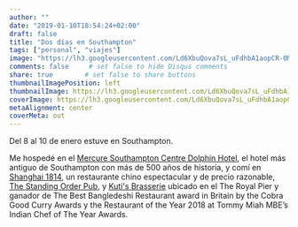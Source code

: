 ```yaml
---
author: ""
date: "2019-01-10T18:54:24+02:00"
draft: false
title: "Dos días en Southampton"
tags: ["personal", "viajes"]
image: "https://lh3.googleusercontent.com/Ld6XbuQova7sL_uFdhbA1aopCR-OMKkL3AQRuVNTSiz417d5j3nkKZkEN8OE-rdERN0OPUseQ_qc-MoAA9alwR66JXo77Pc8IL05hA_xRBiYJhSVfV2_4AZ8ysrvJkFeG9Acq9cqVSE=w1920-h1080"
comments: false     # set false to hide Disqus comments
share: true        # set false to share buttons
thumbnailImagePosition: left
thumbnailImage: https://lh3.googleusercontent.com/Ld6XbuQova7sL_uFdhbA1aopCR-OMKkL3AQRuVNTSiz417d5j3nkKZkEN8OE-rdERN0OPUseQ_qc-MoAA9alwR66JXo77Pc8IL05hA_xRBiYJhSVfV2_4AZ8ysrvJkFeG9Acq9cqVSE=w1920-h1080
coverImage: https://lh3.googleusercontent.com/Ld6XbuQova7sL_uFdhbA1aopCR-OMKkL3AQRuVNTSiz417d5j3nkKZkEN8OE-rdERN0OPUseQ_qc-MoAA9alwR66JXo77Pc8IL05hA_xRBiYJhSVfV2_4AZ8ysrvJkFeG9Acq9cqVSE=w1920-h1080
metaAlignment: center
coverMeta: out
---
```


Del 8 al 10 de enero estuve en Southampton.

<!--more-->

Me hospedé en el [Mercure Southampton Centre Dolphin Hotel](https://www.dolphin-southampton.com/), el hotel más antiguo de Southampton con más de 500 años de historia, y comí en [Shanghai 1814](http://www.shanghai1814.co.uk/), un restaurante chino espectacular y de precio razonable, [The Standing Order Pub](https://www.jdwetherspoon.com/pubs/all-pubs/england/hampshire/the-standing-order-southampton), y [Kuti's Brasserie](https://www.kutis.co.uk/) ubicado en el The Royal Pier y ganador de The Best Bangledeshi Restaurant award in Britain by the Cobra Good Curry Awards y the Restaurant of the Year 2018 at Tommy Miah MBE’s Indian Chef of The Year Awards.

<script src="https://cdn.jsdelivr.net/npm/publicalbum@latest/dist/pa-embed-player.min.js" async></script>
<div class="pa-embed-player" style="width:100%; height:480px; display:none;"
  data-link="https://photos.app.goo.gl/VbVPipEK6CcbVaWb8"
  data-title="24 new photos by Jorge Cortell">
  <img data-src="https://lh3.googleusercontent.com/PlfAG2t2GB1n49_IVMIC_4C-7PAJ3L6szdnzXLGAe1lmW3YH1qKpiIdWJeFVO7tlzB52WjqRi49XTPyooAaaR73H49h3fPbSlI7eHiii9xUL97jt7Y-rjV4EY6k_aI85uddcR6R7Sbw=w1920-h1080" src="" alt="" />
  <img data-src="https://lh3.googleusercontent.com/TYATK3VRnhZhpOX7a0-COExEE8AC8ByrGiqV0Lca7PzItE1HdBbX-9a9gzljSal4nJfu7okoWYgkG9WtxNpcqBZSBgGGqtEnQ_Trw5cL6WeMvshO_VBy3x6ZHdTUhVUyRzM2CbI9QMM=w1920-h1080" src="" alt="" />
  <img data-src="https://lh3.googleusercontent.com/Qf-KXJBrqYKR5OXhVHslQL-k9k2apK3PA9XnRCKYXauYu1c2tMQ9qHCmwGtqWhRN3SoGHL8V9jVO9NUKhJsnWPJ8F8HaFJDURCEcVY1e8AA_zfTN4BY5SupXZeOfO0QCpADy8I8vIg4=w1920-h1080" src="" alt="" />
  <img data-src="https://lh3.googleusercontent.com/GMI1yt2P91G1dcxns6PfC2-A5mGdqyOQK5AmP8iPHDOv5qvp04PjFiR2Jc2iewopQQdDJWIcbtDA2ElJGF3KWnbKOxU46G1jttzBRiuq4E2ognWKexMdlmQEImmdTRr8Vgw2Krw-XeM=w1920-h1080" src="" alt="" />
  <img data-src="https://lh3.googleusercontent.com/AqJuKWx-Ca4Q820d7N1jRuICaGNqSmk9xWrhjLudMQiyUNf3edo9np2bMUKyn8t_OGQfl9YUwhzoiuvQ9WaWiYiUURCvgM10Kka5hBgGZRFtsuxWg8dopL7hNbWCK7QULo9reKCV92s=w1920-h1080" src="" alt="" />
  <img data-src="https://lh3.googleusercontent.com/MQxn4LDCp_3vxMz_BZLuBjQAEPhsSwM4BcBX2ZP3ySxWPNgszSiOx31sTuDaUfhXRNI_wkPMekvOniA-9gpHxFs7oVPzyRsFWzlGSHdXSMG3wvWh_DgMuU7VToCKz-7iLpcoJNJOsWc=w1920-h1080" src="" alt="" />
  <img data-src="https://lh3.googleusercontent.com/yRCIcGyeQgNUrSNhLoYA-KvOn6KLvqwHZ6LuGtc00eYkGWDdcmAyYp9Dkix5ul1LIxZElt7GzSYW3HUvBXy9VKSwwjUcwLUvsNrVekJjuy_ql6Saez-d4xT-0tLxTqJQFsQEWZwP-G0=w1920-h1080" src="" alt="" />
  <img data-src="https://lh3.googleusercontent.com/JQYB9LBA3RkpUs8Vq4k-ior91d3mkTymueSDodTbohei1keT6rpHgl3RAdBilsvZCChv45yeUPKUd8LhFtH4y1wN0gf5U-rBe7VYvrwQPg61h55CKbV0d1UHe_FyFbAzD0tVmiBe-AE=w1920-h1080" src="" alt="" />
  <img data-src="https://lh3.googleusercontent.com/BjFRqik5YzPaM9pBaU2dgB75vX0Xp79hNRhK1GG5F00KMgEM3GMPfngkkL2Rpp9DeFI1I8NaC1RGtxN2H4O7bBR1YMZfWyrLZUcC5HUWeTIL3zgzlQkQnho3lpXlnA6xigxcqO3YXBM=w1920-h1080" src="" alt="" />
  <img data-src="https://lh3.googleusercontent.com/26n1sBoQ7oQiAOk_yR88RQV9rWOFQLmY47i7uWmVZP7t5ZpSoGVbUJilNZ6fyjdCtygktcnYHSlJWNHeQEhscOyEnS0PhncgySQMMMDrTC50N4cU7c_OMuJg-Pnlg8GBwoeRjR77EAE=w1920-h1080" src="" alt="" />
  <img data-src="https://lh3.googleusercontent.com/nX873xAW1tgkU3YziXmt4zC0G7mDVeOHmtlve9mL13fIEY2IfjDa9BgE5_n_yx2kDcakR0C5s-6oZjFYl68PkrYLekzFjZF7jwkNrx5ymIf8ZECefvFskuWATOIq6Kc6kjiIW9oZkB4=w1920-h1080" src="" alt="" />
  <img data-src="https://lh3.googleusercontent.com/j7lJazeXqspe03cBbompRYcaV-XOJQb-bK_V8kH2R_p2_m-RKmAFC-7snvBJY0e5JCFE7Ggzi0AxqvUEJSL5Jdskwoq12s4DKBtMNKgyPoRTL8o6liVnBNUHv3C-iBjp4qxJ9wZZdxk=w1920-h1080" src="" alt="" />
  <img data-src="https://lh3.googleusercontent.com/40JiqoEMH2EElSQoRvNPzc_-Gzd6_VovUSBoc1HspGgXmhnUqG6EE7A9jZxwdDvd_0XyfRc3rqmtLkF45rpmePRJ2qBy_KZWbUwkS4Hv2dY6ACY6176VZjLliTS3EiqcdkKfE-UaXJY=w1920-h1080" src="" alt="" />
  <img data-src="https://lh3.googleusercontent.com/whoVcqTQE2SUx_nfZ0TXlvbdPIrsYL_zsYehxgBNsK_DbVapfgpy3IRss8VaAfYZ0Y6q6hE-QlCYHFvxO4CsoY7mK_NAD7VV80a7fqsSqO5a6ZyI1VbMKU3HcmH8w_yyt0hk_XBhM2w=w1920-h1080" src="" alt="" />
  <img data-src="https://lh3.googleusercontent.com/4b92KJj7Nw3SuUhTL1p-z8CjtmQGy8FdHzr_aU4SFkKdmJD688S20A6Cj6HzELcfbGt9hNW2BTQw032aSF58DW6Rr1shYOJSBC1Uuzfq_dv9GYC4owXQd_-XXb-mmQ-Mmp6uBl3GoKw=w1920-h1080" src="" alt="" />
  <img data-src="https://lh3.googleusercontent.com/Wr_uzJ1o0N9Dd2bkqqqoHO0EC-F52uLH9chIU0kECPc62jvi55KM7kQgPqrr1CCvN4LhWgPmNB_Wuav_Tc81m-UA2kcBUpaTULs1xI65vPiJVzJNFiGQpUYDNAWVuRDKhcTWnKcLKwg=w1920-h1080" src="" alt="" />
  <img data-src="https://lh3.googleusercontent.com/zogzU63UIjmxXWUAvuSXCXV6ejva2pOOQcSYWI2RCAOA_lJr1gcyzO3NTJ4yrvxugtf8x_Is0dWHezD-ErYMaJY-PFLNSHWwmxaDBl0RidJKx2f-4GZ4KuKP8DtYafuDJdGjPATIzUI=w1920-h1080" src="" alt="" />
  <img data-src="https://lh3.googleusercontent.com/UTxO8HXaiHDFN3K05-vw00HTYCHXV4Rmn5_zyQvhZnBGv3QyAqilyNJu-ynsf6-EFhrEY153WUnMWzk0LP7PFy7vnTGXuG9CF0N64P2PByg-FtZIP56CK--s7XazOk7TnasDw23I8JQ=w1920-h1080" src="" alt="" />
  <img data-src="https://lh3.googleusercontent.com/a-X1i_Cf9aB6G68K65LHZFVlyqLEh14CIq7xoi9wxSOPtPTZRhQyDpXsH9bfGwX0J2JKO45olPQifxkuKsWq9bY3lyHyKh6bjqx6O0mSFt-ScYIDqc1rEkwwFoad9V49ub_2msPIyKE=w1920-h1080" src="" alt="" />
  <img data-src="https://lh3.googleusercontent.com/9i9kkbFQsn_sHeGs3_jbnqnFH3X2Xjjo2iAte2pidZBj0VyWKmbLggfhN_DDb4VK1dq_Wdno60VtyDaS_PKLh0TDBXu9KAyaHpn9I2MRlM6PXyjeSN8rbdh8GTdU6LLotwvpN8U5tAs=w1920-h1080" src="" alt="" />
  <img data-src="https://lh3.googleusercontent.com/rDRoER94iV51F2h4bJXprhFjfj4yiQ4CXiBfRdbn2EGE3TyeyZ0M17LzQ4zz9yCqpx9Zm0mJKpKchEHbBpyQsgEyi3dCknnUcW-3sqeMJAeLZA0pRiKLbsnHt286Ix5Aml4nMG_vuL4=w1920-h1080" src="" alt="" />
  <img data-src="https://lh3.googleusercontent.com/I-g8EOSckE0eB7CzjkdnKhUsYGLzHYHavXv3OrYg09EeCXPTkVZXW-uMr4o6EiyoxzSewii5eKnGTBRPUYu354Yps1V-yKAhaZt0-78kylXow8eMPwtYXsE6VNiBLBJOm39C2glSG6E=w1920-h1080" src="" alt="" />
  <img data-src="https://lh3.googleusercontent.com/dEbd1wDTHU75_CtlFO15DIoHT_4TXZAcwWQFeq4uEx28GARckwvVZxfTYWmzFOw4O4thGiTHRboi4TCo8AoY9Rju_O4FffeR720GSN450CPE1KROdo3tgpB_I1DkbScVTihc5RaFhiI=w1920-h1080" src="" alt="" />
  <img data-src="https://lh3.googleusercontent.com/AUzmX29YUt7QgT9FZNYRoslLcu0SUv65mdW8_OA3oUnzBVLLAUej6Bs5N2uar30w2qESa6e_qLPXUw9oDZ6kQDBFErxtsLfn9nGrf_sW8Ad9mi9HUwkJ-l9KwebW0yNecnxNgbPfMqM=w1920-h1080" src="" alt="" />
</div>
